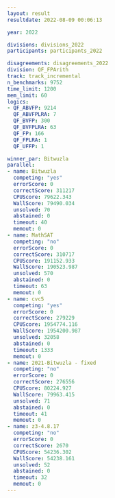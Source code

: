 ```yaml
---
layout: result
resultdate: 2022-08-09 00:06:13

year: 2022

divisions: divisions_2022
participants: participants_2022

disagreements: disagreements_2022
division: QF_FPArith
track: track_incremental
n_benchmarks: 9752
time_limit: 1200
mem_limit: 60
logics:
- QF_ABVFP: 9214
  QF_ABVFPLRA: 7
  QF_BVFP: 300
  QF_BVFPLRA: 63
  QF_FP: 166
  QF_FPLRA: 1
  QF_UFFP: 1

winner_par: Bitwuzla
parallel:
- name: Bitwuzla
  competing: "yes"
  errorScore: 0
  correctScore: 311217
  CPUScore: 79622.343
  WallScore: 79490.034
  unsolved: 70
  abstained: 0
  timeout: 40
  memout: 0
- name: MathSAT
  competing: "no"
  errorScore: 0
  correctScore: 310717
  CPUScore: 191152.933
  WallScore: 190523.987
  unsolved: 570
  abstained: 0
  timeout: 63
  memout: 0
- name: cvc5
  competing: "yes"
  errorScore: 0
  correctScore: 279229
  CPUScore: 1954774.116
  WallScore: 1954200.987
  unsolved: 32058
  abstained: 0
  timeout: 1333
  memout: 0
- name: 2021-Bitwuzla - fixed
  competing: "no"
  errorScore: 0
  correctScore: 276556
  CPUScore: 80224.927
  WallScore: 79963.415
  unsolved: 71
  abstained: 0
  timeout: 41
  memout: 0
- name: z3-4.8.17
  competing: "no"
  errorScore: 0
  correctScore: 2670
  CPUScore: 54236.302
  WallScore: 54238.161
  unsolved: 52
  abstained: 0
  timeout: 32
  memout: 0
---
```

